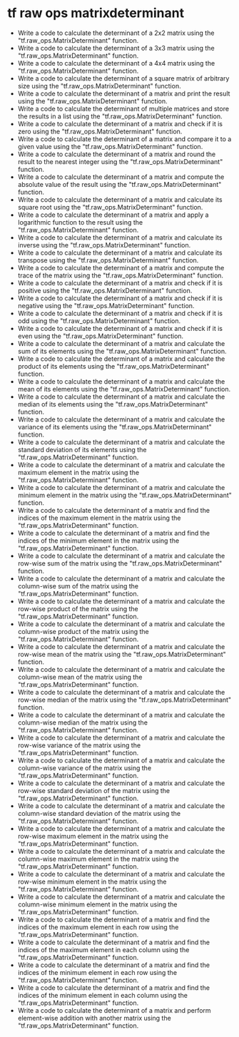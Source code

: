 # tf raw ops matrixdeterminant

- Write a code to calculate the determinant of a 2x2 matrix using the "tf.raw_ops.MatrixDeterminant" function.
- Write a code to calculate the determinant of a 3x3 matrix using the "tf.raw_ops.MatrixDeterminant" function.
- Write a code to calculate the determinant of a 4x4 matrix using the "tf.raw_ops.MatrixDeterminant" function.
- Write a code to calculate the determinant of a square matrix of arbitrary size using the "tf.raw_ops.MatrixDeterminant" function.
- Write a code to calculate the determinant of a matrix and print the result using the "tf.raw_ops.MatrixDeterminant" function.
- Write a code to calculate the determinant of multiple matrices and store the results in a list using the "tf.raw_ops.MatrixDeterminant" function.
- Write a code to calculate the determinant of a matrix and check if it is zero using the "tf.raw_ops.MatrixDeterminant" function.
- Write a code to calculate the determinant of a matrix and compare it to a given value using the "tf.raw_ops.MatrixDeterminant" function.
- Write a code to calculate the determinant of a matrix and round the result to the nearest integer using the "tf.raw_ops.MatrixDeterminant" function.
- Write a code to calculate the determinant of a matrix and compute the absolute value of the result using the "tf.raw_ops.MatrixDeterminant" function.
- Write a code to calculate the determinant of a matrix and calculate its square root using the "tf.raw_ops.MatrixDeterminant" function.
- Write a code to calculate the determinant of a matrix and apply a logarithmic function to the result using the "tf.raw_ops.MatrixDeterminant" function.
- Write a code to calculate the determinant of a matrix and calculate its inverse using the "tf.raw_ops.MatrixDeterminant" function.
- Write a code to calculate the determinant of a matrix and calculate its transpose using the "tf.raw_ops.MatrixDeterminant" function.
- Write a code to calculate the determinant of a matrix and compute the trace of the matrix using the "tf.raw_ops.MatrixDeterminant" function.
- Write a code to calculate the determinant of a matrix and check if it is positive using the "tf.raw_ops.MatrixDeterminant" function.
- Write a code to calculate the determinant of a matrix and check if it is negative using the "tf.raw_ops.MatrixDeterminant" function.
- Write a code to calculate the determinant of a matrix and check if it is odd using the "tf.raw_ops.MatrixDeterminant" function.
- Write a code to calculate the determinant of a matrix and check if it is even using the "tf.raw_ops.MatrixDeterminant" function.
- Write a code to calculate the determinant of a matrix and calculate the sum of its elements using the "tf.raw_ops.MatrixDeterminant" function.
- Write a code to calculate the determinant of a matrix and calculate the product of its elements using the "tf.raw_ops.MatrixDeterminant" function.
- Write a code to calculate the determinant of a matrix and calculate the mean of its elements using the "tf.raw_ops.MatrixDeterminant" function.
- Write a code to calculate the determinant of a matrix and calculate the median of its elements using the "tf.raw_ops.MatrixDeterminant" function.
- Write a code to calculate the determinant of a matrix and calculate the variance of its elements using the "tf.raw_ops.MatrixDeterminant" function.
- Write a code to calculate the determinant of a matrix and calculate the standard deviation of its elements using the "tf.raw_ops.MatrixDeterminant" function.
- Write a code to calculate the determinant of a matrix and calculate the maximum element in the matrix using the "tf.raw_ops.MatrixDeterminant" function.
- Write a code to calculate the determinant of a matrix and calculate the minimum element in the matrix using the "tf.raw_ops.MatrixDeterminant" function.
- Write a code to calculate the determinant of a matrix and find the indices of the maximum element in the matrix using the "tf.raw_ops.MatrixDeterminant" function.
- Write a code to calculate the determinant of a matrix and find the indices of the minimum element in the matrix using the "tf.raw_ops.MatrixDeterminant" function.
- Write a code to calculate the determinant of a matrix and calculate the row-wise sum of the matrix using the "tf.raw_ops.MatrixDeterminant" function.
- Write a code to calculate the determinant of a matrix and calculate the column-wise sum of the matrix using the "tf.raw_ops.MatrixDeterminant" function.
- Write a code to calculate the determinant of a matrix and calculate the row-wise product of the matrix using the "tf.raw_ops.MatrixDeterminant" function.
- Write a code to calculate the determinant of a matrix and calculate the column-wise product of the matrix using the "tf.raw_ops.MatrixDeterminant" function.
- Write a code to calculate the determinant of a matrix and calculate the row-wise mean of the matrix using the "tf.raw_ops.MatrixDeterminant" function.
- Write a code to calculate the determinant of a matrix and calculate the column-wise mean of the matrix using the "tf.raw_ops.MatrixDeterminant" function.
- Write a code to calculate the determinant of a matrix and calculate the row-wise median of the matrix using the "tf.raw_ops.MatrixDeterminant" function.
- Write a code to calculate the determinant of a matrix and calculate the column-wise median of the matrix using the "tf.raw_ops.MatrixDeterminant" function.
- Write a code to calculate the determinant of a matrix and calculate the row-wise variance of the matrix using the "tf.raw_ops.MatrixDeterminant" function.
- Write a code to calculate the determinant of a matrix and calculate the column-wise variance of the matrix using the "tf.raw_ops.MatrixDeterminant" function.
- Write a code to calculate the determinant of a matrix and calculate the row-wise standard deviation of the matrix using the "tf.raw_ops.MatrixDeterminant" function.
- Write a code to calculate the determinant of a matrix and calculate the column-wise standard deviation of the matrix using the "tf.raw_ops.MatrixDeterminant" function.
- Write a code to calculate the determinant of a matrix and calculate the row-wise maximum element in the matrix using the "tf.raw_ops.MatrixDeterminant" function.
- Write a code to calculate the determinant of a matrix and calculate the column-wise maximum element in the matrix using the "tf.raw_ops.MatrixDeterminant" function.
- Write a code to calculate the determinant of a matrix and calculate the row-wise minimum element in the matrix using the "tf.raw_ops.MatrixDeterminant" function.
- Write a code to calculate the determinant of a matrix and calculate the column-wise minimum element in the matrix using the "tf.raw_ops.MatrixDeterminant" function.
- Write a code to calculate the determinant of a matrix and find the indices of the maximum element in each row using the "tf.raw_ops.MatrixDeterminant" function.
- Write a code to calculate the determinant of a matrix and find the indices of the maximum element in each column using the "tf.raw_ops.MatrixDeterminant" function.
- Write a code to calculate the determinant of a matrix and find the indices of the minimum element in each row using the "tf.raw_ops.MatrixDeterminant" function.
- Write a code to calculate the determinant of a matrix and find the indices of the minimum element in each column using the "tf.raw_ops.MatrixDeterminant" function.
- Write a code to calculate the determinant of a matrix and perform element-wise addition with another matrix using the "tf.raw_ops.MatrixDeterminant" function.